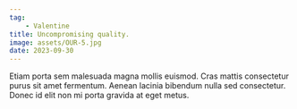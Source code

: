 ```yaml
---
tag: 
    - Valentine
title: Uncompromising quality.
image: assets/OUR-5.jpg
date: 2023-09-30
---
```


Etiam porta sem malesuada magna mollis euismod. Cras mattis consectetur purus sit amet fermentum. Aenean lacinia bibendum nulla sed consectetur. Donec id elit non mi porta gravida at eget metus.
